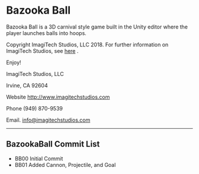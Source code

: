 # Bazooka Ball
Bazooka Ball is a 3D carnival style game built in the Unity editor where the player launches balls into hoops. 

Copyright ImagiTech Studios, LLC 2018. 
For further information on ImagiTech Studios, see [here](http://www.imagitechstudios.com/) .

Enjoy!


ImagiTech Studios, LLC

Irvine, CA 92604

Website http://www.imagitechstudios.com

Phone (949) 870-9539

Email. info@imagitechstudios.com

---

## BazookaBall Commit List

* BB00 Initial Commit
* BB01 Added Cannon, Projectile, and Goal
